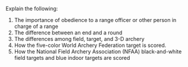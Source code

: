 Explain the following:

1. The importance of obedience to a range officer or other person in charge of a range
1. The difference between an end and a round
1. The differences among field, target, and 3-D archery
1. How the five-color World Archery Federation target is scored.
1. How the National Field Archery Association (NFAA) black-and-white field targets and blue indoor targets are scored

